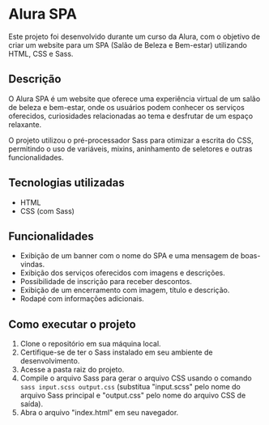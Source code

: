 # Alura SPA

Este projeto foi desenvolvido durante um curso da Alura, com o objetivo de criar um website para um SPA (Salão de Beleza e Bem-estar) utilizando HTML, CSS e Sass.

## Descrição

O Alura SPA é um website que oferece uma experiência virtual de um salão de beleza e bem-estar, onde os usuários podem conhecer os serviços oferecidos, curiosidades relacionadas ao tema e desfrutar de um espaço relaxante.

O projeto utilizou o pré-processador Sass para otimizar a escrita do CSS, permitindo o uso de variáveis, mixins, aninhamento de seletores e outras funcionalidades.

## Tecnologias utilizadas

- HTML
- CSS (com Sass)

## Funcionalidades
- Exibição de um banner com o nome do SPA e uma mensagem de boas-vindas.
- Exibição dos serviços oferecidos com imagens e descrições.
- Possibilidade de inscrição para receber descontos.
- Exibição de um encerramento com imagem, título e descrição.
- Rodapé com informações adicionais.

## Como executar o projeto

1. Clone o repositório em sua máquina local.
2. Certifique-se de ter o Sass instalado em seu ambiente de desenvolvimento.
3. Acesse a pasta raiz do projeto.
4. Compile o arquivo Sass para gerar o arquivo CSS usando o comando `sass input.scss output.css` (substitua "input.scss" pelo nome do arquivo Sass principal e "output.css" pelo nome do arquivo CSS de saída).
5. Abra o arquivo "index.html" em seu navegador.
